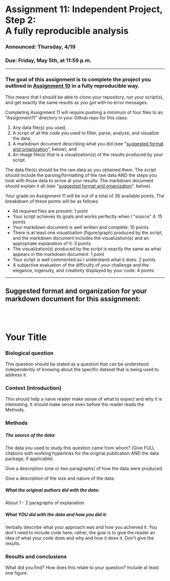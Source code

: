 # Assignment 11: Independent Project, Step 2: <br> A fully reproducible analysis

### Announced: Thursday, 4/19

### Due: Friday, May 5th, at 11:59 p.m.

___

### The goal of this assignment is to complete the project you outlined in [Assignment 10](https://github.com/flaxmans/CompBio_on_git/blob/master/Assignments/10_independent_project_Step1.md) in a fully reproducible way.
This means that I should be able to clone your repository, run your script(s), and get exactly the same results as you got with no error messages.

Completing Assignment 11 will require pushing a minimum of four files to an "Assignment11" directory in your Github repo for this class:

1. Any data file(s) you used,  
2. A script of all the code you used to filter, parse, analyze, and visualize the data,  
3. A markdown document describing what you did (see "[suggested format and organization](#ExampleLayout)", below), and  
4. An image file(s) that is a visualization(s) of the results produced by your script.

The data file(s) should be the raw data as you obtained them.  The script should include the parsing/formatting of the raw data AND the steps you took with those data to arrive at your results.  The markdown document should explain it all (see "[suggested format and organization](#ExampleLayout)", below).

Your grade on Assignment 11 will be out of a total of 36 available points.  The breakdown of these points will be as follows:  

* All required files are present: 1 point
* Your script achieves its goals and works perfectly when I "source" it: 15 points
* Your markdown document is well written and complete: 10 points
* There is at least one visualization (figure/graph) produced by the script, and the markdown document includes the visualization(s) and an appropriate explanation of it: 3 points
* The visualization(s) produced by the script is exactly the same as what appears in the markdown document: 1 point
* Your script is well commented so I understand what it does: 2 points
* A subjective evaluation of the difficulty of your challenge and the elegance, ingenuity, and creativity displayed by your code: 4 points


____


<h2 id="ExampleLayout"> 
Suggested format and organization for your markdown document for this assignment:</h2>
  
<br>  
<br>  
  
 
  
# Your Title

### Biological question
This question should be stated as a question that can be understood independently of knowing about the specific dataset that is being used to address it.

### Context (introduction)
This should help a naive reader make sense of what to expect and why it is interesting. It should make sense even before the reader reads the Methods. 

### Methods
##### The source of the data:
The data you used to study this question came from whom?  (Give FULL citations with working hyperlinks for the original publication AND the data package, if applicable).

Give a description (one or two paragraphs) of how the data were produced.

Give a description of the size and nature of the data.

##### What the original authors did with the data:
About 1 - 2 paragraphs of explanation.

##### What _YOU_ did with the data and how you did it:
Verbally describe what your approach was and how you achieved it.  You don't need to include code here; rather, the goal is to give the reader an idea of what your code does and why and how it does it.  Don't give the results.

### Results and conclusions
What did you find?  How does this relate to your question?  Include at least one figure.



